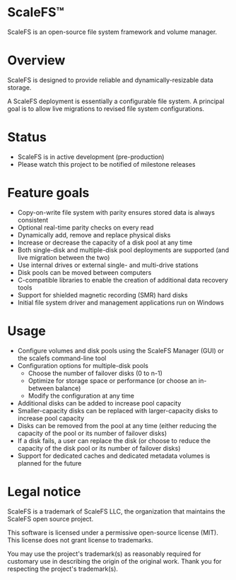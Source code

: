 # ScaleFS&trade;
ScaleFS is an open-source file system framework and volume manager.

# Overview
ScaleFS is designed to provide reliable and dynamically-resizable data storage.

A ScaleFS deployment is essentially a configurable file system.  A principal goal is to allow live migrations to revised file system configurations.

# Status
- ScaleFS is in active development (pre-production)
- Please watch this project to be notified of milestone releases

# Feature goals
- Copy-on-write file system with parity ensures stored data is always consistent
- Optional real-time parity checks on every read
- Dynamically add, remove and replace physical disks
- Increase or decrease the capacity of a disk pool at any time
- Both single-disk and multiple-disk pool deployments are supported (and live migration between the two)
- Use internal drives or external single- and multi-drive stations
- Disk pools can be moved between computers
- C-compatible libraries to enable the creation of additional data recovery tools
- Support for shielded magnetic recording (SMR) hard disks
- Initial file system driver and management applications run on Windows

# Usage
- Configure volumes and disk pools using the ScaleFS Manager (GUI) or the scalefs command-line tool
- Configuration options for multiple-disk pools
  - Choose the number of failover disks (0 to n-1)
  - Optimize for storage space or performance (or choose an in-between balance)
  - Modify the configuration at any time
- Additional disks can be added to increase pool capacity
- Smaller-capacity disks can be replaced with larger-capacity disks to increase pool capacity
- Disks can be removed from the pool at any time (either reducing the capacity of the pool or its number of failover disks)
- If a disk fails, a user can replace the disk (or choose to reduce the capacity of the disk pool or its number of failover disks)
- Support for dedicated caches and dedicated metadata volumes is planned for the future

# Legal notice
ScaleFS is a trademark of ScaleFS LLC, the organization that maintains the ScaleFS open source project.

This software is licensed under a permissive open-source license (MIT). This license does not grant license to trademarks.

You may use the project's trademark(s) as reasonably required for customary use in describing the origin of the original work. Thank you for respecting the project's trademark(s).
